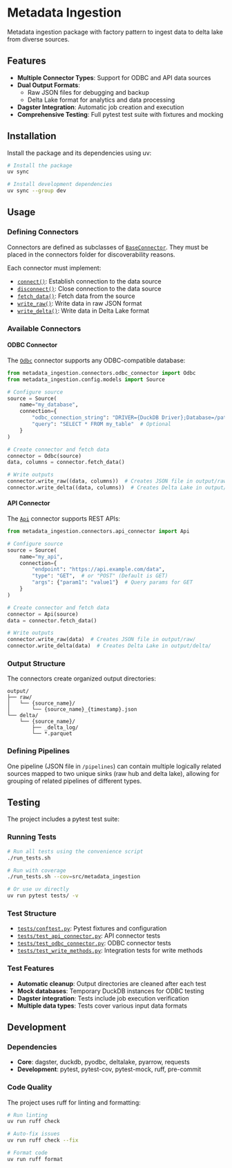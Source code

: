 # Metadata Ingestion

Metadata ingestion package with factory pattern to ingest data to delta lake from diverse sources.

## Features

- **Multiple Connector Types**: Support for ODBC and API data sources
- **Dual Output Formats**:
  - Raw JSON files for debugging and backup
  - Delta Lake format for analytics and data processing
- **Dagster Integration**: Automatic job creation and execution
- **Comprehensive Testing**: Full pytest test suite with fixtures and mocking

## Installation

Install the package and its dependencies using uv:

```bash
# Install the package
uv sync

# Install development dependencies
uv sync --group dev
```

## Usage

### Defining Connectors

Connectors are defined as subclasses of [`BaseConnector`](src/metadata_ingestion/connectors/base.py:7). They must be placed in the connectors folder for discoverability reasons.

Each connector must implement:
- [`connect()`](src/metadata_ingestion/connectors/base.py:20): Establish connection to the data source
- [`disconnect()`](src/metadata_ingestion/connectors/base.py:25): Close connection to the data source
- [`fetch_data()`](src/metadata_ingestion/connectors/base.py:30): Fetch data from the source
- [`write_raw()`](src/metadata_ingestion/connectors/base.py:35): Write data in raw JSON format
- [`write_delta()`](src/metadata_ingestion/connectors/base.py:40): Write data in Delta Lake format

### Available Connectors

#### ODBC Connector
The [`Odbc`](src/metadata_ingestion/connectors/odbc_connector.py:9) connector supports any ODBC-compatible database:

```python
from metadata_ingestion.connectors.odbc_connector import Odbc
from metadata_ingestion.config.models import Source

# Configure source
source = Source(
    name="my_database",
    connection={
        "odbc_connection_string": "DRIVER={DuckDB Driver};Database=/path/to/db.duckdb",
        "query": "SELECT * FROM my_table"  # Optional
    }
)

# Create connector and fetch data
connector = Odbc(source)
data, columns = connector.fetch_data()

# Write outputs
connector.write_raw((data, columns))  # Creates JSON file in output/raw/
connector.write_delta((data, columns))  # Creates Delta Lake in output/delta/
```

#### API Connector
The [`Api`](src/metadata_ingestion/connectors/api_connector.py:9) connector supports REST APIs:

```python
from metadata_ingestion.connectors.api_connector import Api

# Configure source
source = Source(
    name="my_api",
    connection={
        "endpoint": "https://api.example.com/data",
        "type": "GET",  # or "POST" (Default is GET)
        "args": {"param1": "value1"}  # Query params for GET
    }
)

# Create connector and fetch data
connector = Api(source)
data = connector.fetch_data()

# Write outputs
connector.write_raw(data)  # Creates JSON file in output/raw/
connector.write_delta(data)  # Creates Delta Lake in output/delta/
```

### Output Structure

The connectors create organized output directories:

```
output/
├── raw/
│   └── {source_name}/
│       └── {source_name}_{timestamp}.json
└── delta/
    └── {source_name}/
        ├── _delta_log/
        └── *.parquet
```

### Defining Pipelines

One pipeline (JSON file in `/pipelines`) can contain multiple logically related sources mapped to two unique sinks (raw hub and delta lake), allowing for grouping of related pipelines of different types.

## Testing

The project includes a pytest test suite:

### Running Tests

```bash
# Run all tests using the convenience script
./run_tests.sh

# Run with coverage
./run_tests.sh --cov=src/metadata_ingestion

# Or use uv directly
uv run pytest tests/ -v
```

### Test Structure

- [`tests/conftest.py`](tests/conftest.py:1): Pytest fixtures and configuration
- [`tests/test_api_connector.py`](tests/test_api_connector.py:1): API connector tests
- [`tests/test_odbc_connector.py`](tests/test_odbc_connector.py:1): ODBC connector tests
- [`tests/test_write_methods.py`](tests/test_write_methods.py:1): Integration tests for write methods

### Test Features

- **Automatic cleanup**: Output directories are cleaned after each test
- **Mock databases**: Temporary DuckDB instances for ODBC testing
- **Dagster integration**: Tests include job execution verification
- **Multiple data types**: Tests cover various input data formats

## Development

### Dependencies

- **Core**: dagster, duckdb, pyodbc, deltalake, pyarrow, requests
- **Development**: pytest, pytest-cov, pytest-mock, ruff, pre-commit

### Code Quality

The project uses ruff for linting and formatting:

```bash
# Run linting
uv run ruff check

# Auto-fix issues
uv run ruff check --fix

# Format code
uv run ruff format
```
